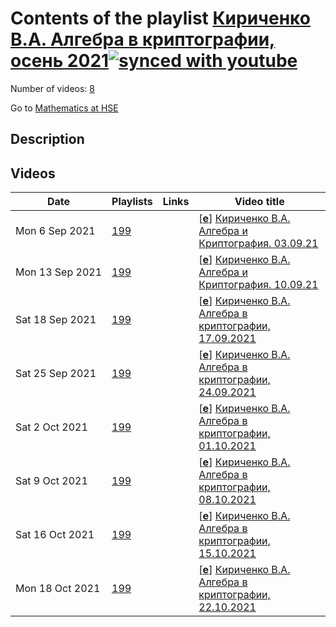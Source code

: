 # Contents of the playlist [Кириченко В.А. Алгебра в криптографии, осень 2021](https://www.youtube.com/playlist?list=PLq3E5oubNNoACppp_-VFrwiKRs_d3yH3i)[![synced with youtube](https://img.shields.io/github/last-commit/mathphysschool/mathphysschool.github.io/autoupdate1?label=synced%20with%20youtube)](#)

Number of videos: [8](#videos)

Go to [Mathematics at HSE](../README.md)

## Description



## Videos

|Date|Playlists|Links|Video title|
|---|---|---|---|
| Mon&nbsp;6&nbsp;Sep&nbsp;2021 | [199](../playlists/199 "Кириченко В.А. Алгебра в криптографии, осень 2021") |  | [[**e**](https://studio.youtube.com/video/N8I78ny88zw/edit "Edit")] [Кириченко В.А. Алгебра и Криптография. 03.09.21](https://www.youtube.com/watch?v=N8I78ny88zw&list=PLq3E5oubNNoACppp_-VFrwiKRs_d3yH3i) |
| Mon&nbsp;13&nbsp;Sep&nbsp;2021 | [199](../playlists/199 "Кириченко В.А. Алгебра в криптографии, осень 2021") |  | [[**e**](https://studio.youtube.com/video/oCeJYMQlvE8/edit "Edit")] [Кириченко В.А. Алгебра и Криптография. 10.09.21](https://www.youtube.com/watch?v=oCeJYMQlvE8&list=PLq3E5oubNNoACppp_-VFrwiKRs_d3yH3i) |
| Sat&nbsp;18&nbsp;Sep&nbsp;2021 | [199](../playlists/199 "Кириченко В.А. Алгебра в криптографии, осень 2021") |  | [[**e**](https://studio.youtube.com/video/u53BH33yK4k/edit "Edit")] [Кириченко В.А. Алгебра в криптографии, 17.09.2021](https://www.youtube.com/watch?v=u53BH33yK4k&list=PLq3E5oubNNoACppp_-VFrwiKRs_d3yH3i) |
| Sat&nbsp;25&nbsp;Sep&nbsp;2021 | [199](../playlists/199 "Кириченко В.А. Алгебра в криптографии, осень 2021") |  | [[**e**](https://studio.youtube.com/video/NnpI5qvmsac/edit "Edit")] [Кириченко В.А. Алгебра в криптографии, 24.09.2021](https://www.youtube.com/watch?v=NnpI5qvmsac&list=PLq3E5oubNNoACppp_-VFrwiKRs_d3yH3i) |
| Sat&nbsp;2&nbsp;Oct&nbsp;2021 | [199](../playlists/199 "Кириченко В.А. Алгебра в криптографии, осень 2021") |  | [[**e**](https://studio.youtube.com/video/DEaqL2JCyx8/edit "Edit")] [Кириченко В.А. Алгебра в криптографии, 01.10.2021](https://www.youtube.com/watch?v=DEaqL2JCyx8&list=PLq3E5oubNNoACppp_-VFrwiKRs_d3yH3i) |
| Sat&nbsp;9&nbsp;Oct&nbsp;2021 | [199](../playlists/199 "Кириченко В.А. Алгебра в криптографии, осень 2021") |  | [[**e**](https://studio.youtube.com/video/-NQKbPZXQ2g/edit "Edit")] [Кириченко В.А. Алгебра в криптографии, 08.10.2021](https://www.youtube.com/watch?v=-NQKbPZXQ2g&list=PLq3E5oubNNoACppp_-VFrwiKRs_d3yH3i) |
| Sat&nbsp;16&nbsp;Oct&nbsp;2021 | [199](../playlists/199 "Кириченко В.А. Алгебра в криптографии, осень 2021") |  | [[**e**](https://studio.youtube.com/video/bRbkE5iAdFw/edit "Edit")] [Кириченко В.А. Алгебра в криптографии, 15.10.2021](https://www.youtube.com/watch?v=bRbkE5iAdFw&list=PLq3E5oubNNoACppp_-VFrwiKRs_d3yH3i) |
| Mon&nbsp;18&nbsp;Oct&nbsp;2021 | [199](../playlists/199 "Кириченко В.А. Алгебра в криптографии, осень 2021") |  | [[**e**](https://studio.youtube.com/video/GVHL64SuUDE/edit "Edit")] [Кириченко В.А. Алгебра в криптографии, 22.10.2021](https://www.youtube.com/watch?v=GVHL64SuUDE&list=PLq3E5oubNNoACppp_-VFrwiKRs_d3yH3i) |
